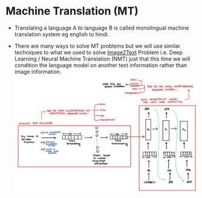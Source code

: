 # Machine Translation (MT)

- Translating a language A to language B is called monolingual machine translation system eg english to hindi.

- There are many ways to solve MT problems but we will use similar techniques to what we used to solve [Image2Text](https://pub.towardsai.net/natural-language-generation-x2text-tasks-78641031b033#1341) Problem i.e. Deep Learning / Neural Machine Translation (NMT) just that this time we will condition the language model on another text information rather than image information.
![Alt text](base_img.png)
